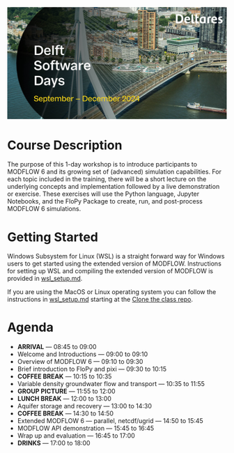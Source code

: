 <img src="./dsd-2024.jpg">

# Course Description
The purpose of this 1-day workshop is to introduce participants to MODFLOW 6 and its growing set of (advanced) simulation capabilities. For each topic included in the training, there will be a short lecture on the underlying concepts and implementation followed by a live demonstration or exercise. These exercises will use the Python language, Jupyter Notebooks, and the FloPy Package to create, run, and post-process MODFLOW 6 simulations.

# Getting Started
Windows Subsystem for Linux (WSL) is a straight forward way for Windows users to get started using the extended version of MODFLOW. Instructions for setting up WSL and compiling the extended version of MODFLOW is provided in [wsl_setup.md](./wsl_setup.md).

If you are using the MacOS or Linux operating system you can follow the instructions in [wsl_setup.md](./wsl_setup.md) starting at the [Clone the class repo](./wsl_setup.md#Clone-the-class-repo).

# Agenda

* **ARRIVAL** &mdash; 08:45 to 09:00
* Welcome and Introductions &mdash; 09:00 to 09:10
* Overview of MODFLOW 6 &mdash; 09:10 to 09:30
* Brief introduction to FloPy and pixi &mdash; 09:30 to 10:15
* **COFFEE BREAK** &mdash; 10:15 to 10:35
* Variable density groundwater flow and transport &mdash; 10:35 to 11:55
* **GROUP PICTURE** &mdash; 11:55 to 12:00
* **LUNCH BREAK** &mdash; 12:00 to 13:00
* Aquifer storage and recovery &mdash; 13:00 to 14:30
* **COFFEE BREAK** &mdash; 14:30 to 14:50
* Extended MODFLOW 6 &mdash; parallel, netcdf/ugrid &mdash; 14:50 to 15:45
* MODFLOW API demonstration &mdash; 15:45 to 16:45
* Wrap up and evaluation &mdash; 16:45 to 17:00
* **DRINKS** &mdash; 17:00 to 18:00
